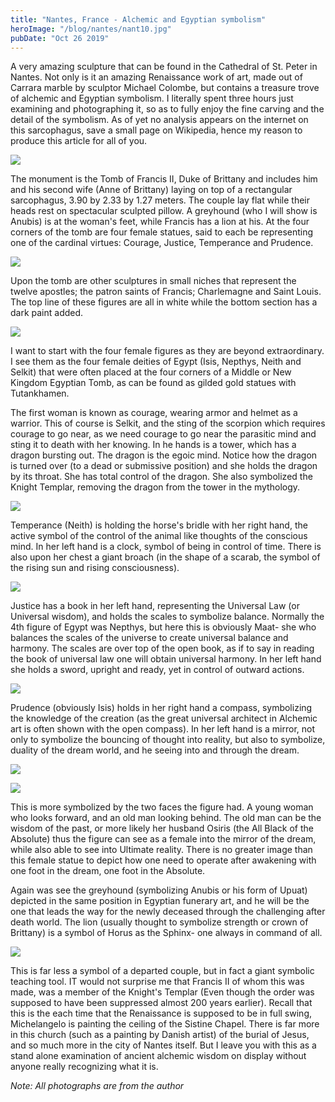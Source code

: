 ```yaml
---
title: "Nantes, France - Alchemic and Egyptian symbolism"
heroImage: "/blog/nantes/nant10.jpg"
pubDate: "Oct 26 2019"
---
```


A very amazing sculpture that can be found in the Cathedral of St. Peter in Nantes. Not only is it an amazing Renaissance work of art, made out of Carrara marble by sculptor Michael Colombe, but contains a treasure trove of alchemic and Egyptian symbolism. I literally spent three hours just examining and photographing it, so as to fully enjoy the fine carving and the detail of the symbolism. As of yet no analysis appears on the internet on this sarcophagus, save a small page on Wikipedia, hence my reason to produce this article for all of you.

![](/blog/nantes/nant1.jpg)

The monument is the Tomb of Francis II, Duke of Brittany and includes him and his second wife (Anne of Brittany) laying on top of a rectangular sarcophagus, 3.90 by 2.33 by 1.27 meters. The couple lay flat while their heads rest on spectacular sculpted pillow. A greyhound (who I will show is Anubis) is at the woman's feet, while Francis has a lion at his. At the four corners of the tomb are four female statues, said to each be representing one of the cardinal virtues: Courage, Justice, Temperance and Prudence.

![](/blog/nantes/nant7-1.jpg)

Upon the tomb are other sculptures in small niches that represent the twelve apostles; the patron saints of Francis; Charlemagne and Saint Louis. The top line of these figures are all in white while the bottom section has a dark paint added.

![](/blog/nantes/nant10.jpg)

I want to start with the four female figures as they are beyond extraordinary. I see them as the four female deities of Egypt (Isis, Nepthys, Neith and Selkit) that were often placed at the four corners of a Middle or New Kingdom Egyptian Tomb, as can be found as gilded gold statues with Tutankhamen.

The first woman is known as courage, wearing armor and helmet as a warrior. This of course is Selkit, and the sting of the scorpion which requires courage to go near, as we need courage to go near the parasitic mind and sting it to death with her knowing. In he hands is a tower, which has a dragon bursting out. The dragon is the egoic mind. Notice how the dragon is turned over (to a dead or submissive position) and she holds the dragon by its throat. She has total control of the dragon. She also symbolized the Knight Templar, removing the dragon from the tower in the mythology.

![](/blog/nantes/nant11.jpg)

Temperance (Neith) is holding the horse's bridle with her right hand, the active symbol of the control of the animal like thoughts of the conscious mind. In her left hand is a clock, symbol of being in control of time. There is also upon her chest a giant broach (in the shape of a scarab, the symbol of the rising sun and rising consciousness).

![](/blog/nantes/nant8.jpg)

Justice has a book in her left hand, representing the Universal Law (or Universal wisdom), and holds the scales to symbolize balance. Normally the 4th figure of Egypt was Nepthys, but here this is obviously Maat- she who balances the scales of the universe to create universal balance and harmony. The scales are over top of the open book, as if to say in reading the book of universal law one will obtain universal harmony. In her left hand she holds a sword, upright and ready, yet in control of outward actions.

![](/blog/nantes/nant4.jpg)

Prudence (obviously Isis) holds in her right hand a compass, symbolizing the knowledge of the creation (as the great universal architect in Alchemic art is often shown with the open compass). In her left hand is a mirror, not only to symbolize the bouncing of thought into reality, but also to symbolize, duality of the dream world, and he seeing into and through the dream.

![](/blog/nantes/nant3.jpg)

![](/blog/nantes/nant5.jpg)

This is more symbolized by the two faces the figure had. A young woman who looks forward, and an old man looking behind. The old man can be the wisdom of the past, or more likely her husband Osiris (the All Black of the Absolute) thus the figure can see as a female into the mirror of the dream, while also able to see into Ultimate reality. There is no greater image than this female statue to depict how one need to operate after awakening with one foot in the dream, one foot in the Absolute.

Again was see the greyhound (symbolizing Anubis or his form of Upuat) depicted in the same position in Egyptian funerary art, and he will be the one that leads the way for the newly deceased through the challenging after death world. The lion (usually thought to symbolize strength or crown of Brittany) is a symbol of Horus as the Sphinx- one always in command of all.

![](/blog/nantes/nant2.jpg)

This is far less a symbol of a departed couple, but in fact a giant symbolic teaching tool. IT would not surprise me that Francis II of whom this was made, was a member of the Knight's Templar (Even though the order was supposed to have been suppressed almost 200 years earlier). Recall that this is the each time that the Renaissance is supposed to be in full swing, Michelangelo is painting the ceiling of the Sistine Chapel. There is far more in this church (such as a painting by Danish artist) of the burial of Jesus, and so much more in the city of Nantes itself. But I leave you with this as a stand alone examination of ancient alchemic wisdom on display without anyone really recognizing what it is.

_Note: All photographs are from the author_
